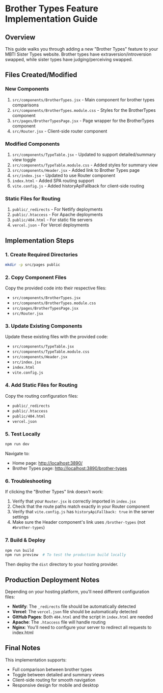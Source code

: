 # Brother Types Feature Implementation Guide

## Overview

This guide walks you through adding a new "Brother Types" feature to your MBTI Sister Types website. Brother types have extraversion/introversion swapped, while sister types have judging/perceiving swapped.

## Files Created/Modified

### New Components

1. `src/components/BrotherTypes.jsx` - Main component for brother types comparisons
2. `src/components/BrotherTypes.module.css` - Styles for the BrotherTypes component
3. `src/pages/BrotherTypesPage.jsx` - Page wrapper for the BrotherTypes component
4. `src/Router.jsx` - Client-side router component

### Modified Components

1. `src/components/TypeTable.jsx` - Updated to support detailed/summary view toggle
2. `src/components/TypeTable.module.css` - Added styles for summary view
3. `src/components/Header.jsx` - Added link to Brother Types page
4. `src/index.jsx` - Updated to use Router component
5. `index.html` - Added SPA routing support
6. `vite.config.js` - Added historyApiFallback for client-side routing

### Static Files for Routing

1. `public/_redirects` - For Netlify deployments
2. `public/.htaccess` - For Apache deployments
3. `public/404.html` - For static file servers
4. `vercel.json` - For Vercel deployments

## Implementation Steps

### 1. Create Required Directories

```bash
mkdir -p src/pages public
```

### 2. Copy Component Files

Copy the provided code into their respective files:

- `src/components/BrotherTypes.jsx`
- `src/components/BrotherTypes.module.css`
- `src/pages/BrotherTypesPage.jsx`
- `src/Router.jsx`

### 3. Update Existing Components

Update these existing files with the provided code:

- `src/components/TypeTable.jsx`
- `src/components/TypeTable.module.css`
- `src/components/Header.jsx`
- `src/index.jsx`
- `index.html`
- `vite.config.js`

### 4. Add Static Files for Routing

Copy the routing configuration files:

- `public/_redirects`
- `public/.htaccess`
- `public/404.html`
- `vercel.json`

### 5. Test Locally

```bash
npm run dev
```

Navigate to:

- Home page: <http://localhost:3890/>
- Brother Types page: <http://localhost:3890/brother-types>

### 6. Troubleshooting

If clicking the "Brother Types" link doesn't work:

1. Verify that your `Router.jsx` is correctly imported in `index.jsx`
2. Check that the route paths match exactly in your Router component
3. Verify that `vite.config.js` has `historyApiFallback: true` in the server settings
4. Make sure the Header component's link uses `/brother-types` (not `#brother-types`)

### 7. Build & Deploy

```bash
npm run build
npm run preview  # To test the production build locally
```

Then deploy the `dist` directory to your hosting provider.

## Production Deployment Notes

Depending on your hosting platform, you'll need different configuration files:

- **Netlify**: The `_redirects` file should be automatically detected
- **Vercel**: The `vercel.json` file should be automatically detected
- **GitHub Pages**: Both `404.html` and the script in `index.html` are needed
- **Apache**: The `.htaccess` file will handle routing
- **Nginx**: You'll need to configure your server to redirect all requests to index.html

## Final Notes

This implementation supports:

- Full comparison between brother types
- Toggle between detailed and summary views
- Client-side routing for smooth navigation
- Responsive design for mobile and desktop
